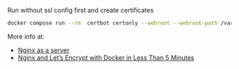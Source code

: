 
Run without ssl config first and create certificates
```sh
docker compose run --rm  certbot certonly --webroot --webroot-path /var/www/certbot/ -d example.org
```

More info at:
* [Nginx as a server](https://mindsers.blog/en/post/https-using-nginx-certbot-docker/)
* [Nginx and Let’s Encrypt with Docker in Less Than 5 Minutes](https://pentacent.medium.com/nginx-and-lets-encrypt-with-docker-in-less-than-5-minutes-b4b8a60d3a71)
